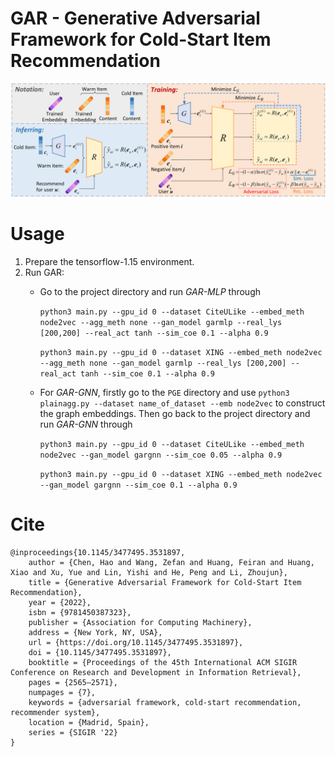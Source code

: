# GAR - Generative Adversarial Framework for Cold-Start Item Recommendation
![GAR Framework](framework.svg)

# Usage
1. Prepare the tensorflow-1.15 environment. 
2. Run GAR: 
   - Go to the project directory and run *GAR-MLP* through
   
      ```python3 main.py --gpu_id 0 --dataset CiteULike --embed_meth node2vec --agg_meth none --gan_model garmlp --real_lys [200,200] --real_act tanh --sim_coe 0.1 --alpha 0.9```
      
      ```python3 main.py --gpu_id 0 --dataset XING --embed_meth node2vec --agg_meth none --gan_model garmlp --real_lys [200,200] --real_act tanh --sim_coe 0.1 --alpha 0.9```

   - For *GAR-GNN*, firstly go to the `PGE` directory and use `python3 plainagg.py --dataset name_of_dataset --emb node2vec` to construct the graph embeddings. Then go back to the project directory and run *GAR-GNN* through
   
      ```python3 main.py --gpu_id 0 --dataset CiteULike --embed_meth node2vec --gan_model gargnn --sim_coe 0.05 --alpha 0.9```
      
      ```python3 main.py --gpu_id 0 --dataset XING --embed_meth node2vec --gan_model gargnn --sim_coe 0.1 --alpha 0.9```

# Cite 
```
@inproceedings{10.1145/3477495.3531897,
	author = {Chen, Hao and Wang, Zefan and Huang, Feiran and Huang, Xiao and Xu, Yue and Lin, Yishi and He, Peng and Li, Zhoujun},
	title = {Generative Adversarial Framework for Cold-Start Item Recommendation},
	year = {2022},
	isbn = {9781450387323},
	publisher = {Association for Computing Machinery},
	address = {New York, NY, USA},
	url = {https://doi.org/10.1145/3477495.3531897},
	doi = {10.1145/3477495.3531897},
	booktitle = {Proceedings of the 45th International ACM SIGIR Conference on Research and Development in Information Retrieval},
	pages = {2565–2571},
	numpages = {7},
	keywords = {adversarial framework, cold-start recommendation, recommender system},
	location = {Madrid, Spain},
	series = {SIGIR '22}
}
```